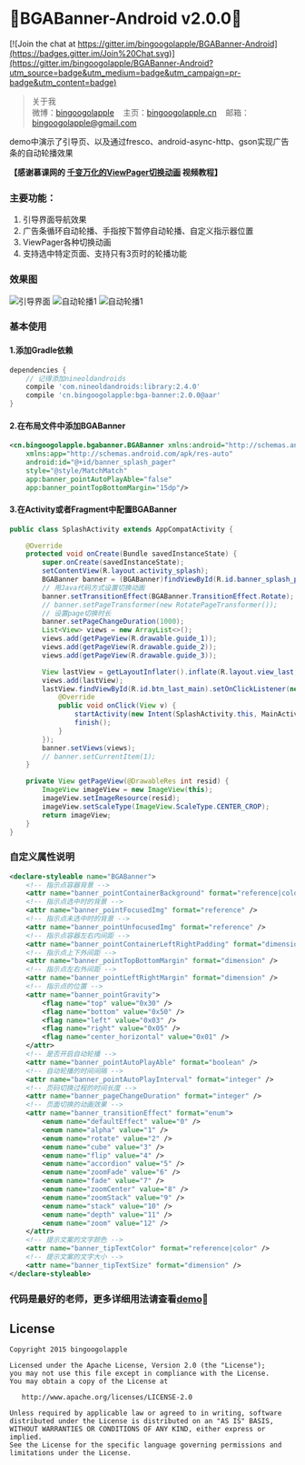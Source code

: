 :running:BGABanner-Android v2.0.0:running:
============

[![Join the chat at https://gitter.im/bingoogolapple/BGABanner-Android](https://badges.gitter.im/Join%20Chat.svg)](https://gitter.im/bingoogolapple/BGABanner-Android?utm_source=badge&utm_medium=badge&utm_campaign=pr-badge&utm_content=badge)
>关于我<br/>
>微博：<a href="http://weibo.com/bingoogol" target="_blank">bingoogolapple</a>&nbsp;&nbsp;&nbsp;&nbsp;主页：<a  href="http://www.bingoogolapple.cn" target="_blank">bingoogolapple.cn</a>&nbsp;&nbsp;&nbsp;&nbsp;邮箱：<a href="mailto:bingoogolapple@gmail.com" target="_blank">bingoogolapple@gmail.com</a>

demo中演示了引导页、以及通过fresco、android-async-http、gson实现广告条的自动轮播效果

**【感谢慕课网的 [千变万化的ViewPager切换动画](http://www.imooc.com/learn/226) 视频教程】**

### 主要功能：
1. 引导界面导航效果
2. 广告条循环自动轮播、手指按下暂停自动轮播、自定义指示器位置
3. ViewPager各种切换动画
4. 支持选中特定页面、支持只有3页时的轮播功能

### 效果图
![引导界面](https://raw.githubusercontent.com/bingoogolapple/BGABanner-Android/server/screenshots/banner1.gif)
![自动轮播1](https://raw.githubusercontent.com/bingoogolapple/BGABanner-Android/server/screenshots/banner2.gif)
![自动轮播1](https://raw.githubusercontent.com/bingoogolapple/BGABanner-Android/server/screenshots/banner3.gif)

### 基本使用

#### 1.添加Gradle依赖

```groovy
dependencies {
    // 记得添加nineoldandroids
    compile 'com.nineoldandroids:library:2.4.0'
    compile 'cn.bingoogolapple:bga-banner:2.0.0@aar'
}
```

#### 2.在布局文件中添加BGABanner

```xml
<cn.bingoogolapple.bgabanner.BGABanner xmlns:android="http://schemas.android.com/apk/res/android"
    xmlns:app="http://schemas.android.com/apk/res-auto"
    android:id="@+id/banner_splash_pager"
    style="@style/MatchMatch"
    app:banner_pointAutoPlayAble="false"
    app:banner_pointTopBottomMargin="15dp"/>
```

#### 3.在Activity或者Fragment中配置BGABanner

```java
public class SplashActivity extends AppCompatActivity {

    @Override
    protected void onCreate(Bundle savedInstanceState) {
        super.onCreate(savedInstanceState);
        setContentView(R.layout.activity_splash);
        BGABanner banner = (BGABanner)findViewById(R.id.banner_splash_pager);
        // 用Java代码方式设置切换动画
        banner.setTransitionEffect(BGABanner.TransitionEffect.Rotate);
        // banner.setPageTransformer(new RotatePageTransformer());
        // 设置page切换时长
        banner.setPageChangeDuration(1000);
        List<View> views = new ArrayList<>();
        views.add(getPageView(R.drawable.guide_1));
        views.add(getPageView(R.drawable.guide_2));
        views.add(getPageView(R.drawable.guide_3));

        View lastView = getLayoutInflater().inflate(R.layout.view_last, null);
        views.add(lastView);
        lastView.findViewById(R.id.btn_last_main).setOnClickListener(new View.OnClickListener() {
            @Override
            public void onClick(View v) {
                startActivity(new Intent(SplashActivity.this, MainActivity.class));
                finish();
            }
        });
        banner.setViews(views);
        // banner.setCurrentItem(1);
    }

    private View getPageView(@DrawableRes int resid) {
        ImageView imageView = new ImageView(this);
        imageView.setImageResource(resid);
        imageView.setScaleType(ImageView.ScaleType.CENTER_CROP);
        return imageView;
    }
}
```

### 自定义属性说明
```xml
<declare-styleable name="BGABanner">
    <!-- 指示点容器背景 -->
    <attr name="banner_pointContainerBackground" format="reference|color" />
    <!-- 指示点选中时的背景 -->
    <attr name="banner_pointFocusedImg" format="reference" />
    <!-- 指示点未选中时的背景 -->
    <attr name="banner_pointUnfocusedImg" format="reference" />
    <!-- 指示点容器左右内间距 -->
    <attr name="banner_pointContainerLeftRightPadding" format="dimension" />
    <!-- 指示点上下外间距 -->
    <attr name="banner_pointTopBottomMargin" format="dimension" />
    <!-- 指示点左右外间距 -->
    <attr name="banner_pointLeftRightMargin" format="dimension" />
    <!-- 指示点的位置 -->
    <attr name="banner_pointGravity">
        <flag name="top" value="0x30" />
        <flag name="bottom" value="0x50" />
        <flag name="left" value="0x03" />
        <flag name="right" value="0x05" />
        <flag name="center_horizontal" value="0x01" />
    </attr>
    <!-- 是否开启自动轮播 -->
    <attr name="banner_pointAutoPlayAble" format="boolean" />
    <!-- 自动轮播的时间间隔 -->
    <attr name="banner_pointAutoPlayInterval" format="integer" />
    <!-- 页码切换过程的时间长度 -->
    <attr name="banner_pageChangeDuration" format="integer" />
    <!-- 页面切换的动画效果 -->
    <attr name="banner_transitionEffect" format="enum">
        <enum name="defaultEffect" value="0" />
        <enum name="alpha" value="1" />
        <enum name="rotate" value="2" />
        <enum name="cube" value="3" />
        <enum name="flip" value="4" />
        <enum name="accordion" value="5" />
        <enum name="zoomFade" value="6" />
        <enum name="fade" value="7" />
        <enum name="zoomCenter" value="8" />
        <enum name="zoomStack" value="9" />
        <enum name="stack" value="10" />
        <enum name="depth" value="11" />
        <enum name="zoom" value="12" />
    </attr>
    <!-- 提示文案的文字颜色 -->
    <attr name="banner_tipTextColor" format="reference|color" />
    <!-- 提示文案的文字大小 -->
    <attr name="banner_tipTextSize" format="dimension" />
</declare-styleable>
```

### 代码是最好的老师，更多详细用法请查看[demo](https://github.com/bingoogolapple/BGABanner-Android/tree/master/demo):feet:

## License

    Copyright 2015 bingoogolapple

    Licensed under the Apache License, Version 2.0 (the "License");
    you may not use this file except in compliance with the License.
    You may obtain a copy of the License at

       http://www.apache.org/licenses/LICENSE-2.0

    Unless required by applicable law or agreed to in writing, software
    distributed under the License is distributed on an "AS IS" BASIS,
    WITHOUT WARRANTIES OR CONDITIONS OF ANY KIND, either express or implied.
    See the License for the specific language governing permissions and
    limitations under the License.
